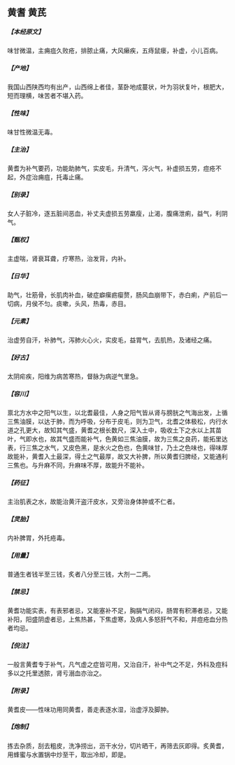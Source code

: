 ## 黄耆 黄芪

##### 【本经原文】
味甘微温，主痈疽久败疮，排脓止痛，大风癞疾，五痔鼠瘘，补虚，小儿百病。
##### 【产地】
我国山西陕西均有出产，山西绵上者佳，茎卧地成蔓状，叶为羽状复叶，根肥大，短而理横，味苦者不堪入药。
##### 【性味】
味甘性微温无毒。
##### 【主治】
黄耆为补气要药，功能助肺气，实皮毛，升清气，泻火气，补虚损五劳，痘疮不起，外症治痈疽，托毒止痛。
##### 【别录】
女人子脏冷，逐五脏间恶血，补丈夫虚损五劳羸瘦，止渴，腹痛泄痢，益气，利阴气。
##### 【甄权】
主虚喘，肾衰耳聋，疗寒热，治发背，内补。
##### 【日华】
助气，壮筋骨，长肌肉补血，破症癖瘰疬瘿赘，肠风血崩带下，赤白痢，产前后一切病，月侯不匀。痰嗽，头风，热毒，赤目。
##### 【元素】
治虚劳自汗，补肺气，泻肺火心火，实皮毛，益胃气，去肌热，及诸经之痛。
##### 【好古】
太阴疟疾，阳维为病苦寒热，督脉为病逆气里急。
##### 【容川】
禀北方水中之阳气以生，以北耆最佳，人身之阳气皆从肾与膀胱之气海出发，上循三焦油膜，以达于肺，而为呼吸，分布于皮毛，则为卫气，北耆之体极松，内行水道之孔更大，故知其气盛，黄耆之根长数尺，深入土中，吸收土下之水以上其苗叶，气即水也，故其气盛而能补气，色黄如三焦油膜，故为三焦之良药，能拓里达表，行三焦之水气，又皮色黑，是水火之色也，色黄味甘，乃土之色味也，得味厚故能补，黄耆入土最深，得土之气最厚，故又大补脾，所以黄耆归脾经，又能通利三焦也。与升麻不同，升麻味不厚，故能升不能补。
##### 【药征】
主治肌表之水，故能治黄汗盗汗皮水，又旁治身体肿或不仁者。
##### 【灵胎】
内补脾胃，外托疮毒。
##### 【用量】
普通生者钱半至三钱，炙者八分至三钱，大剂一二两。
##### 【禁忌】
黄耆功能实表，有表邪者忌，又能塞补不足，胸膈气闭闷，肠胃有积滞者忌，又能补阳，阳盛阴虚者忌，上焦热甚，下焦虚寒，及病人多怒肝气不和，并痘疮血分热者均忌。
##### 【倪注】
一般言黄耆专于补气，凡气虚之症皆可用，又治自汗，补中气之不足，外科及痘科多以之托里透脓，肾亏溺血亦治之。
##### 【附录】
黄耆皮——性味功用同黄耆，善走表逐水湿，治虚浮及脚肿。
##### 【炮制】
拣去杂质，刮去粗皮，洗净捞出，沥干水分，切片晒干，再筛去灰即得。炙黄耆，用蜂蜜与水置锅中炒至干，取出冷却，即是。